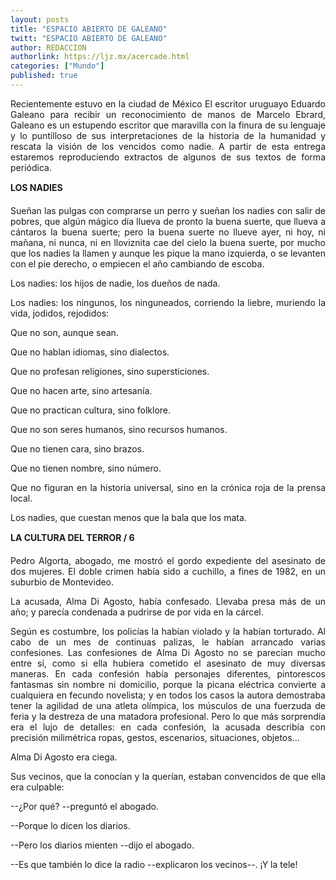 ```yaml
---
layout: posts
title: "ESPACIO ABIERTO DE GALEANO"
twitt: "ESPACIO ABIERTO DE GALEANO"
author: REDACCION
authorlink: https://ljz.mx/acercade.html
categories: ["Mundo"]
published: true
---
```

<p style="text-align: justify;">
  Recientemente estuvo en la ciudad de México El escritor uruguayo Eduardo Galeano para recibir un reconocimiento de manos de Marcelo Ebrard, Galeano es un estupendo escritor que maravilla con la finura de su lenguaje y lo puntilloso de sus interpretaciones de la historia de la humanidad y rescata la visión de los vencidos como nadie. A partir de esta entrega estaremos reproduciendo extractos de algunos de sus textos de forma periódica.
</p>

<p style="text-align: justify;">
  <strong>LOS NADIES</strong>
</p>

<p style="text-align: justify;">
  Sueñan las pulgas con comprarse un perro y sueñan los nadies con salir de pobres, que algún mágico día llueva de pronto la buena suerte, que llueva a cántaros la buena suerte; pero la buena suerte no llueve ayer, ni hoy, ni mañana, ni nunca, ni en lloviznita cae del cielo la buena suerte, por mucho que los nadies la llamen y aunque les pique la mano izquierda, o se levanten con el pie derecho, o empiecen el año cambiando de escoba.
</p>

<p style="text-align: justify;">
  Los nadies: los hijos de nadie, los dueños de nada.
</p>

<p style="text-align: justify;">
  Los nadies: los ningunos, los ninguneados, corriendo la liebre, muriendo la vida, jodidos, rejodidos:
</p>

<p style="text-align: justify;">
  Que no son, aunque sean.
</p>

<p style="text-align: justify;">
  Que no hablan idiomas, sino dialectos.
</p>

<p style="text-align: justify;">
  Que no profesan religiones, sino supersticiones.
</p>

<p style="text-align: justify;">
  Que no hacen arte, sino artesanía.
</p>

<p style="text-align: justify;">
  Que no practican cultura, sino folklore.
</p>

<p style="text-align: justify;">
  Que no son seres humanos, sino recursos humanos.
</p>

<p style="text-align: justify;">
  Que no tienen cara, sino brazos.
</p>

<p style="text-align: justify;">
  Que no tienen nombre, sino número.
</p>

<p style="text-align: justify;">
  Que no figuran en la historia universal, sino en la crónica roja de la prensa local.
</p>

<p style="text-align: justify;">
  Los nadies, que cuestan menos que la bala que los mata.
</p>

<p style="text-align: justify;">

</p>

<p style="text-align: justify;">
  <strong>LA CULTURA DEL TERROR / 6</strong>
</p>

<p style="text-align: justify;">
  Pedro Algorta, abogado, me mostró el gordo expediente del asesinato de dos mujeres. El doble crimen había sido a cuchillo, a fines de 1982, en un suburbio de Montevideo.
</p>

<p style="text-align: justify;">
  La acusada, Alma Di Agosto, había confesado. Llevaba presa más de un año; y parecía condenada a pudrirse de por vida en la cárcel.
</p>

<p style="text-align: justify;">
  Según es costumbre, los policías la habían violado y la habían torturado. Al cabo de un mes de continuas palizas, le habían arrancado varias confesiones. Las confesiones de Alma Di Agosto no se parecían mucho entre sí, como si ella hubiera cometido el asesinato de muy diversas maneras. En cada confesión había personajes diferentes, pintorescos fantasmas sin nombre ni domicilio, porque la picana eléctrica convierte a cualquiera en fecundo novelista; y en todos los casos la autora demostraba tener la agilidad de una atleta olímpica, los músculos de una fuerzuda de feria y la destreza de una matadora profesional. Pero lo que más sorprendía era el lujo de detalles: en cada confesión, la acusada describía con precisión milimétrica ropas, gestos, escenarios, situaciones, objetos...
</p>

<p style="text-align: justify;">

</p>

<p style="text-align: justify;">
  Alma Di Agosto era ciega.
</p>

<p style="text-align: justify;">
  Sus vecinos, que la conocían y la querían, estaban convencidos de que ella era culpable:
</p>

<p style="text-align: justify;">
  --¿Por qué? --preguntó el abogado.
</p>

<p style="text-align: justify;">
  --Porque lo dicen los diarios.
</p>

<p style="text-align: justify;">
  --Pero los diarios mienten --dijo el abogado.
</p>

<p style="text-align: justify;">
  --Es que también lo dice la radio --explicaron los vecinos--. ¡Y la tele!
</p>

<p style="text-align: justify;">

</p>
